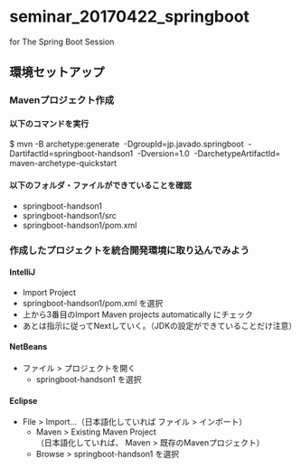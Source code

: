 # seminar_20170422_springboot
for The Spring Boot Session


## 環境セットアップ

### Mavenプロジェクト作成

#### 以下のコマンドを実行
$ mvn -B archetype:generate  -DgroupId=jp.javado.springboot  -DartifactId=springboot-handson1  -Dversion=1.0  -DarchetypeArtifactId= maven-archetype-quickstart

#### 以下のフォルダ・ファイルができていることを確認
 - springboot-handson1
 - springboot-handson1/src
 - springboot-handson1/pom.xml

### 作成したプロジェクトを統合開発環境に取り込んでみよう

#### IntelliJ

- Import Project
 - springboot-handson1/pom.xml を選択
 - 上から3番目のImport Maven projects automatically にチェック
 - あとは指示に従ってNextしていく。（JDKの設定ができていることだけ注意）
 
#### NetBeans

- ファイル > プロジェクトを開く
  - springboot-handson1 を選択

#### Eclipse

- File > Import...（日本語化していれば ファイル > インポート）
  - Maven > Existing Maven Project  
（日本語化していれば、 Maven > 既存のMavenプロジェクト）
  - Browse > springboot-handson1 を選択
